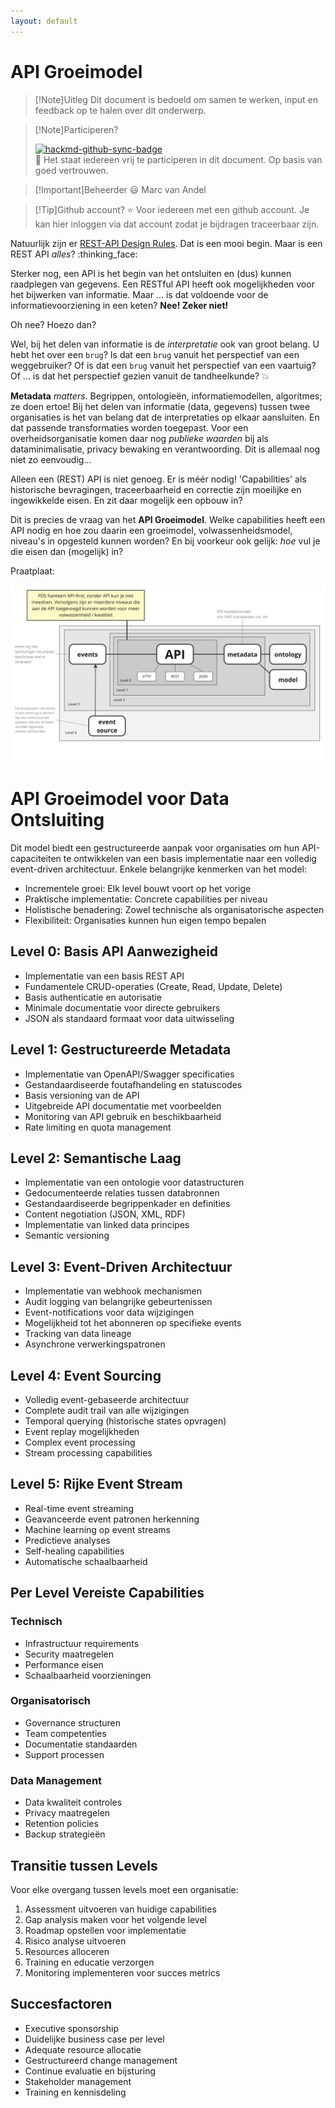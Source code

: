```yaml
---
layout: default
---
```


# API Groeimodel

> [!Note]Uitleg
> Dit document is bedoeld om samen te werken, input en feedback
op te halen over dit onderwerp.

> [!Note]Participeren?
>
> [![hackmd-github-sync-badge](https://hackmd.io/@sKaZGRntQFK2ujQafF2s3g/By6z6yxdke/badge)](https://hackmd.io/@sKaZGRntQFK2ujQafF2s3g/By6z6yxdke) \
> :100: Het staat iedereen vrij te participeren in dit document. Op basis van goed vertrouwen.

> [!Important]Beheerder
> :smiley: Marc van Andel

> [!Tip]Github account?
> :star: Voor iedereen met een github account. Je kan
hier inloggen via dat account zodat je bijdragen traceerbaar zijn.

Natuurlijk zijn er
[REST-API Design Rules](https://www.forumstandaardisatie.nl/open-standaarden/rest-api-design-rules).
Dat is een mooi begin. Maar is een REST API _alles_? :thinking_face: 

Sterker nog, een API is het begin van het ontsluiten en (dus) kunnen raadplegen van gegevens. Een RESTful API heeft ook mogelijkheden voor het bijwerken van informatie. Maar ... is dat voldoende voor de informatievoorziening in een keten? **Nee! Zeker niet!**

Oh nee? Hoezo dan?

Wel, bij het delen van informatie is de _interpretatie_ ook van groot belang. U hebt het over een `brug`? Is dat een `brug` vanuit het perspectief van een weggebruiker? Of is dat een `brug` vanuit het perspectief van een vaartuig? Of ... is dat het perspectief gezien vanuit de tandheelkunde? :boom: 

**Metadata** _matters_. Begrippen, ontologieën, informatiemodellen, algoritmes; ze doen ertoe! Bij het delen van informatie (data, gegevens) tussen twee organisaties is het van belang dat de interpretaties op elkaar aansluiten. En dat passende transformaties worden toegepast. Voor een overheidsorganisatie komen daar nog _publieke waarden_ bij als dataminimalisatie, privacy bewaking en verantwoording. Dit is allemaal nog niet zo eenvoudig...

Alleen een (REST) API is niet genoeg. Er is méér nodig! 'Capabilities' als historische bevragingen, traceerbaarheid en correctie zijn moeilijke en ingewikkelde eisen. En zit daar mogelijk een opbouw in?

Dit is precies de vraag van het **API Groeimodel**. Welke capabilities heeft een API nodig en hoe zou daarin een groeimodel, volwassenheidsmodel, niveau's in opgesteld kunnen worden? En bij voorkeur ook gelijk: _hoe_ vul je die eisen dan (mogelijk) in?

Praatplaat:

![API Groeimodel praatplaat](https://github.com/ibds-fds/open-collab/blob/8f9d2ab5dc46c87306e97caee0b856720d8e6e28/docs/api-groeimodel/fds-dataservice-levels.jpg?raw=true)

# API Groeimodel voor Data Ontsluiting

Dit model biedt een gestructureerde aanpak voor organisaties om hun API-capaciteiten te ontwikkelen van een basis implementatie naar een volledig event-driven architectuur. Enkele belangrijke kenmerken van het model:

- Incrementele groei: Elk level bouwt voort op het vorige
- Praktische implementatie: Concrete capabilities per niveau
- Holistische benadering: Zowel technische als organisatorische aspecten
- Flexibiliteit: Organisaties kunnen hun eigen tempo bepalen

## Level 0: Basis API Aanwezigheid

- Implementatie van een basis REST API
- Fundamentele CRUD-operaties (Create, Read, Update, Delete)
- Basis authenticatie en autorisatie
- Minimale documentatie voor directe gebruikers
- JSON als standaard formaat voor data uitwisseling

## Level 1: Gestructureerde Metadata

- Implementatie van OpenAPI/Swagger specificaties
- Gestandaardiseerde foutafhandeling en statuscodes
- Basis versioning van de API
- Uitgebreide API documentatie met voorbeelden
- Monitoring van API gebruik en beschikbaarheid
- Rate limiting en quota management

## Level 2: Semantische Laag

- Implementatie van een ontologie voor datastructuren
- Gedocumenteerde relaties tussen databronnen
- Gestandaardiseerde begrippenkader en definities
- Content negotiation (JSON, XML, RDF)
- Implementatie van linked data principes
- Semantic versioning

## Level 3: Event-Driven Architectuur

- Implementatie van webhook mechanismen
- Audit logging van belangrijke gebeurtenissen
- Event-notifications voor data wijzigingen
- Mogelijkheid tot het abonneren op specifieke events
- Tracking van data lineage
- Asynchrone verwerkingspatronen

## Level 4: Event Sourcing

- Volledig event-gebaseerde architectuur
- Complete audit trail van alle wijzigingen
- Temporal querying (historische states opvragen)
- Event replay mogelijkheden
- Complex event processing
- Stream processing capabilities

## Level 5: Rijke Event Stream

- Real-time event streaming
- Geavanceerde event patronen herkenning
- Machine learning op event streams
- Predictieve analyses
- Self-healing capabilities
- Automatische schaalbaarheid

## Per Level Vereiste Capabilities

### Technisch
- Infrastructuur requirements
- Security maatregelen
- Performance eisen
- Schaalbaarheid voorzieningen

### Organisatorisch
- Governance structuren
- Team competenties
- Documentatie standaarden
- Support processen

### Data Management
- Data kwaliteit controles
- Privacy maatregelen
- Retention policies
- Backup strategieën

## Transitie tussen Levels

Voor elke overgang tussen levels moet een organisatie:
1. Assessment uitvoeren van huidige capabilities
2. Gap analysis maken voor het volgende level
3. Roadmap opstellen voor implementatie
4. Risico analyse uitvoeren
5. Resources alloceren
6. Training en educatie verzorgen
7. Monitoring implementeren voor succes metrics

## Succesfactoren

- Executive sponsorship
- Duidelijke business case per level
- Adequate resource allocatie
- Gestructureerd change management
- Continue evaluatie en bijsturing
- Stakeholder management
- Training en kennisdeling
